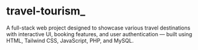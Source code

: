 # travel-tourism_
A full-stack web project designed to showcase various travel destinations with interactive UI, booking features, and user authentication — built using HTML, Tailwind CSS, JavaScript, PHP, and MySQL.
